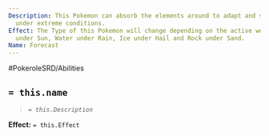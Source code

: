```yaml
---
Description: This Pokemon can absorb the elements around to adapt and survive even
  under extreme conditions.
Effect: The Type of this Pokemon will change depending on the active weather. Fire
  under Sun, Water under Rain, Ice under Hail and Rock under Sand.
Name: Forecast
---
```


#PokeroleSRD/Abilities

## `= this.name`

> *`= this.Description`*

**Effect:** `= this.Effect`